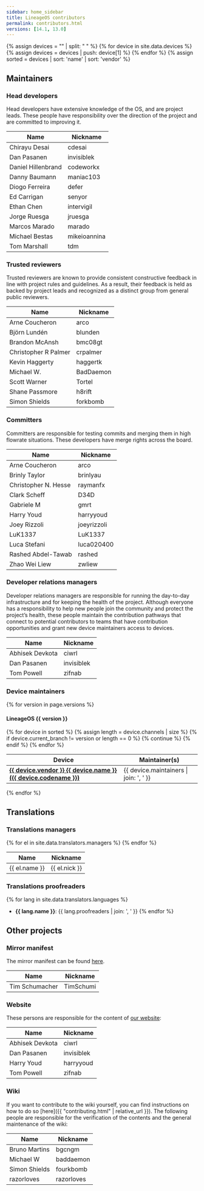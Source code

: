 ```yaml
---
sidebar: home_sidebar
title: LineageOS contributors
permalink: contributors.html
versions: [14.1, 13.0]
---
```


{% assign devices = "" | split: " " %}
{% for device in site.data.devices %}
{% assign devices = devices | push: device[1] %}
{% endfor %}
{% assign sorted = devices | sort: 'name' | sort: 'vendor' %}

## Maintainers

### Head developers

Head developers have extensive knowledge of the OS, and are project leads. These people have responsibility over the direction of
the project and are committed to improving it.

| Name | Nickname |
|------|----------|
| Chirayu Desai | cdesai |
| Dan Pasanen | invisiblek |
| Daniel Hillenbrand | codeworkx |
| Danny Baumann | maniac103 |
| Diogo Ferreira | defer |
| Ed Carrigan | senyor |
| Ethan Chen | intervigil |
| Jorge Ruesga | jruesga |
| Marcos Marado | marado |
| Michael Bestas | mikeioannina |
| Tom Marshall | tdm |

### Trusted reviewers

Trusted reviewers are known to provide consistent constructive feedback in line with project rules and guidelines. As a result, 
their feedback is held as backed by project leads and recognized as a distinct group from general public reviewers.

| Name | Nickname |
|------|----------|
| Arne Coucheron | arco |
| Björn Lundén | blunden |
| Brandon McAnsh | bmc08gt |
| Christopher R Palmer | crpalmer |
| Kevin Haggerty | haggertk |
| Michael W. | BadDaemon |
| Scott Warner | Tortel |
| Shane Passmore | h8rift |
| Simon Shields | forkbomb |

### Committers

Committers are responsible for testing commits and merging them in high flowrate situations. These developers have merge rights across the board.

| Name | Nickname |
|------|----------|
| Arne Coucheron | arco |
| Brinly Taylor | brinlyau |
| Christopher N. Hesse | raymanfx |
| Clark Scheff | D34D |
| Gabriele M | gmrt |
| Harry Youd | harryyoud |
| Joey Rizzoli | joeyrizzoli |
| LuK1337 | LuK1337 |
| Luca Stefani | luca020400 |
| Rashed Abdel-Tawab | rashed |
| Zhao Wei Liew | zwliew |

### Developer relations managers

Developer relations managers are responsible for running the day-to-day infrastructure and for keeping the health of the project.
Although everyone has a responsibility to help new people join the community and protect the project’s health, these people maintain the contribution
pathways that connect to potential contributors to teams that have contribution opportunities and grant new device maintainers access to devices.

| Name | Nickname |
|------|----------|
| Abhisek Devkota | ciwrl |
| Dan Pasanen | invisiblek |
| Tom Powell | zifnab |

### Device maintainers

{% for version in page.versions %}

#### LineageOS {{ version }}

<table>
<thead>
<tr><th>Device</th><th>Maintainer(s)</th></tr>
</thead>
<tbody>
{% for device in sorted %}
{% assign length = device.channels | size %}
{% if device.current_branch != version or length == 0 %}
{% continue %}
{% endif %}
<tr><td><b><a href="{{ "/devices/" | append: device.codename | relative_url }}">{{ device.vendor }} {{ device.name }} ({{ device.codename }})</a></b></td><td>{{ device.maintainers | join: ', ' }}</td></tr>
{% endfor %}
</tbody>
</table>
{% endfor %}

## Translations

### Translations managers

<table>
<thead>
<tr><th>Name</th><th>Nickname</th></tr>
</thead>
<tbody>
{% for el in site.data.translators.managers %}
<tr><td>{{ el.name }}</td><td>{{ el.nick }}</td></tr>
{% endfor %}
</tbody>
</table>

### Translations proofreaders

{% for lang in site.data.translators.languages %}
* __{{ lang.name }}__: {{ lang.proofreaders | join: ', ' }}
{% endfor %}

## Other projects

### Mirror manifest

The mirror manifest can be found [here](https://www.github.com/LineageOS/mirror).

| Name           | Nickname  |
|----------------|-----------|
| Tim Schumacher | TimSchumi |

### Website

These persons are responsible for the content of [our website](https://www.lineageos.org/):

| Name            | Nickname   |
|-----------------|------------|
| Abhisek Devkota | ciwrl      |
| Dan Pasanen     | invisiblek |
| Harry Youd      | harryyoud  |
| Tom Powell      | zifnab     |

### Wiki

If you want to contribute to the wiki yourself, you can find instructions on how to do so [here]({{ "contributing.html" | relative_url }}).
The following people are responsible for the verification of the contents and the general maintenance of the wiki:

| Name           | Nickname   |
|----------------|------------|
| Bruno Martins  | bgcngm     |
| Michael W      | baddaemon  |
| Simon Shields  | fourkbomb  |
| razorloves     | razorloves |
